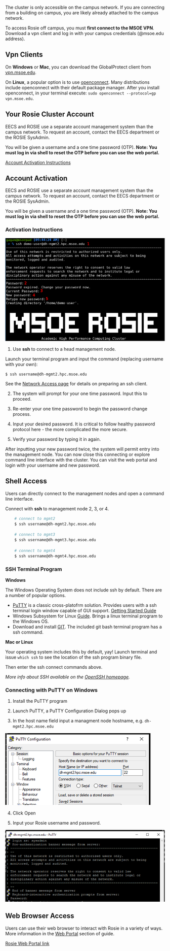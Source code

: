 The cluster is only accessible on the campus network. If you are connecting from a building on campus, you are likely already attached to the campus network.

To access Rosie off campus, you must **first connect to the MSOE VPN**. Download a vpn client and log in with your campus credentials (@msoe.edu address).

## Vpn Clients

On **Windows** or **Mac**, you can download the GlobalProtect client from [vpn.msoe.edu](https://vpn.msoe.edu).

On **Linux**, a popular option is to use [openconnect](https://www.infradead.org/openconnect/index.html). Many distributions include openconnect with their default package manager. After you install openconnect, in your terminal execute: `sudo openconnect --protocol=gp vpn.msoe.edu`. 

## Your Rosie Cluster Account

EECS and ROSIE use a separate account management system than the campus network. To request an account, contact the EECS department or the ROSIE SysAdmin.

You will be given a username and a one time password (OTP). **Note: You must log in via shell to reset the OTP before you can use the web portal.**

[Account Activation Instructions](activate.md)

## Account Activation

EECS and ROSIE use a separate account management system than the campus network. To request an account, contact the EECS department or the ROSIE SysAdmin.

You will be given a username and a one time password (OTP). **Note: You must log in via shell to reset the OTP before you can use the web portal.**

### Activation Instructions

![Account Activation Example](_images/ex_activate_steps.png)

1. Use **ssh** to connect to a head management node.
   
Launch your terminal program and input the command (replacing username with your own):

```shell
$ ssh username@dh-mgmt2.hpc.msoe.edu
```

See the [Network Access page](access.md) for details on preparing an ssh client.

2. The system will prompt for your one time password. Input this to proceed.

3. Re-enter your one time password to begin the password change process.

4. Input your desired password. It is critical to follow healthy password protocol here - the more complicated the more secure.

5. Verify your password by typing it in again.

After inputting your new password twice, the system will permit entry into the management node. You can now close this connecting or explore command line interface with the cluster. You can visit the web portal and login with your username and new password.

## Shell Access

Users can directly connect to the management nodes and open a command line interface.

Connect with **ssh** to management node 2, 3, or 4.

```bash
    # connect to mgmt2
    $ ssh username@dh-mgmt2.hpc.msoe.edu

    # connect to mgmt3
    $ ssh username@dh-mgmt3.hpc.msoe.edu

    # connect to mgmt4
    $ ssh username@dh-mgmt4.hpc.msoe.edu
```

### SSH Terminal Program

**Windows** 

The Windows Operating System does not include ssh by default. There are a number of popular options.

* [PuTTY](https://www.putty.org/) is a classic cross-platofrm solution. Provides users with a ssh terminal login window capable of GUI support. [Getting Started Guide](https://the.earth.li/~sgtatham/putty/0.74/htmldoc/Chapter2.html#gs)
* Windows Subsystem for Linux [Guide](https://docs.microsoft.com/en-us/windows/wsl/install-win10). Brings a linux terminal program to the Windows OS.
* Download and install [GIT](https://git-scm.com/). The included git bash terminal program has a ssh command.

**Mac or Linux**

Your operating system includes this by default, yay! Launch terminal and issue `which ssh` to see the location of the ssh program binary file.

Then enter the ssh connect commands above.

*More info about SSH available on the [OpenSSH homepage](https://openssh.com).*

### Connecting with PuTTY on Windows

1. Install the PuTTY program

2. Launch PuTTY, a PuTTY Configuration Dialog pops up

3. In the host name field input a managment node hostname, e.g. `dh-mgmt2.hpc.msoe.edu`

![Input PuTTY hostname](_images/putty_connect_example.png)

4. Click Open

5. Input your Rosie username and password.

![Input PuTTY username](_images/putty_login_example.png)

## Web Browser Access

Users can use their web browser to interact with Rosie in a variety of ways. More information in the [Web Portal](web/dashboard.md) section of guide.

[Rosie Web Portal link](https://dh-ood.hpc.msoe.edu)
